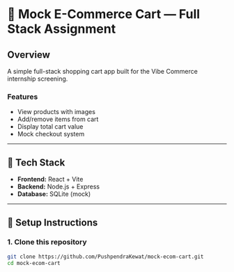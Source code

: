 # 🛒 Mock E-Commerce Cart — Full Stack Assignment

## Overview
A simple full-stack shopping cart app built for the Vibe Commerce internship screening.

### Features
- View products with images
- Add/remove items from cart
- Display total cart value
- Mock checkout system

---

## 🧰 Tech Stack
- **Frontend:** React + Vite
- **Backend:** Node.js + Express
- **Database:** SQLite (mock)

---

## 🚀 Setup Instructions

### 1. Clone this repository
```bash
git clone https://github.com/PushpendraKewat/mock-ecom-cart.git
cd mock-ecom-cart
